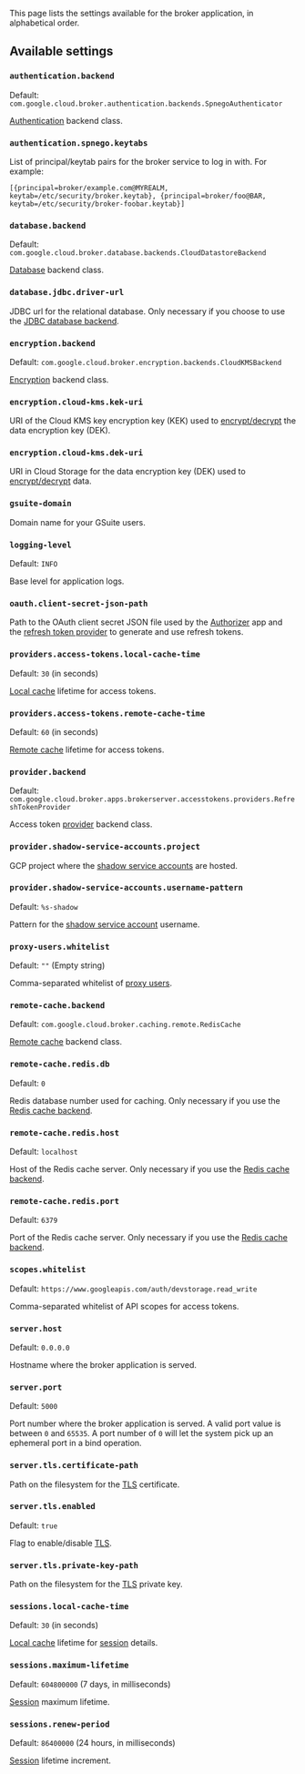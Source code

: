 This page lists the settings available for the broker application, in alphabetical order.

## Available settings

### `authentication.backend`

Default: `com.google.cloud.broker.authentication.backends.SpnegoAuthenticator`

[Authentication](authentication.md) backend class.

### `authentication.spnego.keytabs`

List of principal/keytab pairs for the broker service to log in with. For example:

```
[{principal=broker/example.com@MYREALM, keytab=/etc/security/broker.keytab}, {principal=broker/foo@BAR, keytab=/etc/security/broker-foobar.keytab}]
```

### `database.backend`

Default: `com.google.cloud.broker.database.backends.CloudDatastoreBackend`

[Database](database.md) backend class.

### `database.jdbc.driver-url`

JDBC url for the relational database. Only necessary if you choose to use the [JDBC database backend](database.md#jdbc-backend).

### `encryption.backend`

Default: `com.google.cloud.broker.encryption.backends.CloudKMSBackend`

[Encryption](encryption.md) backend class.

### `encryption.cloud-kms.kek-uri`

URI of the Cloud KMS key encryption key (KEK) used to [encrypt/decrypt](encryption.md) the data encryption key (DEK).

### `encryption.cloud-kms.dek-uri`

URI in Cloud Storage for the data encryption key (DEK) used to [encrypt/decrypt](encryption.md) data.

### `gsuite-domain`

Domain name for your GSuite users.

### `logging-level`

Default: `INFO`

Base level for application logs.

### `oauth.client-secret-json-path`

Path to the OAuth client secret JSON file used by the [Authorizer](authorizer.md) app and the [refresh token provider](providers.md#refresh-token-provider)
to generate and use refresh tokens.

### `providers.access-tokens.local-cache-time`

Default: `30` (in seconds)

[Local cache](caching.md#local-cache) lifetime for access tokens.

### `providers.access-tokens.remote-cache-time`

Default: `60` (in seconds)

[Remote cache](caching.md#remote-cache) lifetime for access tokens.

### `provider.backend`

Default: `com.google.cloud.broker.apps.brokerserver.accesstokens.providers.RefreshTokenProvider`

Access token [provider](providers.md) backend class.

### `provider.shadow-service-accounts.project`

GCP project where the [shadow service accounts](providers.md#service-account-provider) are hosted.

### `provider.shadow-service-accounts.username-pattern`

Default: `%s-shadow`

Pattern for the [shadow service account](providers.md#service-account-provider) username.

### `proxy-users.whitelist`

Default: `""` (Empty string)

Comma-separated whitelist of [proxy users](authentication.md#proxy-user-impersonation).

### `remote-cache.backend`

Default: `com.google.cloud.broker.caching.remote.RedisCache`

[Remote cache](caching.md#remote-cache) backend class.

### `remote-cache.redis.db`

Default: `0`

Redis database number used for caching. Only necessary if you use the [Redis cache backend](caching.md#redis-backend).

### `remote-cache.redis.host`

Default: `localhost`

Host of the Redis cache server. Only necessary if you use the [Redis cache backend](caching.md#redis-backend).

### `remote-cache.redis.port`

Default: `6379`

Port of the Redis cache server. Only necessary if you use the [Redis cache backend](caching.md#redis-backend).

### `scopes.whitelist`

Default: `https://www.googleapis.com/auth/devstorage.read_write`

Comma-separated whitelist of API scopes for access tokens.

### `server.host`

Default: `0.0.0.0`

Hostname where the broker application is served.

### `server.port`

Default: `5000`

Port number where the broker application is served. A valid port value is between `0` and `65535`.
A port number of `0` will let the system pick up an ephemeral port in a bind operation.

### `server.tls.certificate-path`

Path on the filesystem for the [TLS](tls.md) certificate.

### `server.tls.enabled`

Default: `true`

Flag to enable/disable [TLS](tls.md).

### `server.tls.private-key-path`

Path on the filesystem for the [TLS](tls.md) private key.

### `sessions.local-cache-time`

Default: `30` (in seconds)

[Local cache](caching.md#local-cache) lifetime for [session](sessions.md) details.

### `sessions.maximum-lifetime`

Default: `604800000` (7 days, in milliseconds)

[Session](sessions.md) maximum lifetime.

### `sessions.renew-period`

Default: `86400000` (24 hours, in milliseconds)

[Session](sessions.md) lifetime increment.